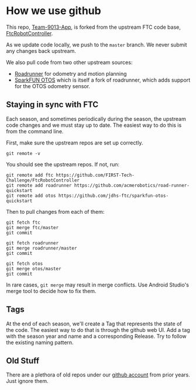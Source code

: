# How we use github

This repo, [Team-9013-App](https://github.com/FTC9013/Team-9013-App), is forked from the upstream FTC code base, [FtcRobotController](https://github.com/FIRST-Tech-Challenge/FtcRobotController).

As we update code locally, we push to the `master` branch.  We never submit any changes back upstream.

We also pull code from two other upstream sources:

- [Roadrunner](https://github.com/acmerobotics/road-runner-quickstart) for odometry and motion planning
- [SparkFUN OTOS](https://github.com/jdhs-ftc/sparkfun-otos-quickstart) which is itself a fork of roadrunner, which adds support for the OTOS odometry sensor.


## Staying in sync with FTC

Each season, and sometimes periodically during the season, the upstream code changes and we must stay up to date.  The easiest way to do this is from the command line.

First, make sure the upstream repos are set up correctly.
```
git remote -v
```
You should see the upstream repos.  If not, run:
```
git remote add ftc https://github.com/FIRST-Tech-Challenge/FtcRobotController
git remote add roadrunner https://github.com/acmerobotics/road-runner-quickstart
git remote add otos https://github.com/jdhs-ftc/sparkfun-otos-quickstart
```

Then to pull changes from each of them:

```
git fetch ftc
git merge ftc/master
git commit

git fetch roadrunner
git merge roadrunner/master
git commit

git fetch otos
git merge otos/master
git commit
```

In rare cases, `git merge` may result in merge conflicts.  Use Android Studio's merge tool to decide how to fix them. 

## Tags

At the end of each season, we'll create a Tag that represents the state of the code.  The easiest way to do that is through the github web UI.  Add a tag with the season year and name and a corresponding Release.  Try to follow the existing naming pattern.

## Old Stuff

There are a plethora of old repos under our [github account](https://github.com/FTC9013) from prior years.  Just ignore them.

